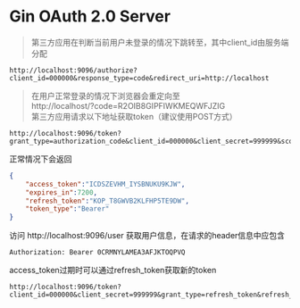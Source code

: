 # Gin OAuth 2.0 Server

> 第三方应用在判断当前用户未登录的情况下跳转至，其中client_id由服务端分配
```
http://localhost:9096/authorize?client_id=000000&response_type=code&redirect_uri=http://localhost
```
>在用户正常登录的情况下浏览器会重定向至  
http://localhost/?code=R2OIB8GIPFIWKMEQWFJZIG  
第三方应用请求以下地址获取token（建议使用POST方式）

```
http://localhost:9096/token?grant_type=authorization_code&client_id=000000&client_secret=999999&scope=read&code=R2OIB8GIPFIWKMEQWFJZIG&redirect_uri=http://localhost
```

正常情况下会返回
```json
{
    "access_token":"ICDSZEVHM_IYSBNUKU9KJW",
    "expires_in":7200,
    "refresh_token":"KOP_T8GWVB2KLFHP5TE9DW",
    "token_type":"Bearer"
}

```

访问 http://localhost:9096/user 获取用户信息，在请求的header信息中应包含
```
Authorization: Bearer 0CRMNYLAMEA3AFJKTOQPVQ
```

access_token过期时可以通过refresh_token获取新的token

```
http://localhost:9096/token?client_id=000000&client_secret=999999&grant_type=refresh_token&refresh_token=OOCFVGZFWVG9S6K9VETVSQ
```
